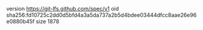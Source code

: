 version https://git-lfs.github.com/spec/v1
oid sha256:fd10725c2dd0d5bfd4a3a5da737a2b5d4bdee03444dfcc8aae26e96e0880b45f
size 1878
